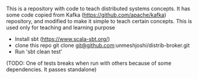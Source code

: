 This is a repository with code to teach distributed systems concepts. It has some code copied from 
Kafka (https://github.com/apache/kafka) repository, and modified to make it simple to teach certain concepts. 
This is used only for teaching and learning purpose

* Install sbt (https://www.scala-sbt.org/)
* clone this repo
  git clone git@github.com:unmeshjoshi/distrib-broker.git
* Run 'sbt clean test'

(TODO: One of tests breaks when run with others because of some dependencies. It passes standalone)  
  

